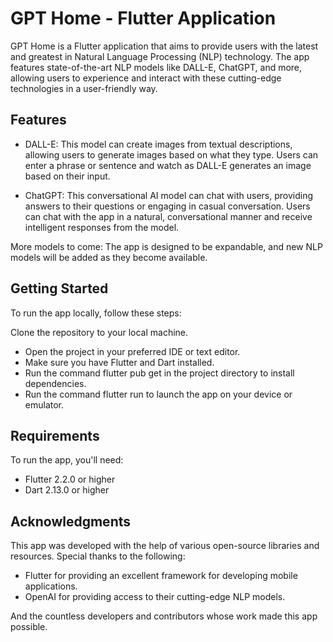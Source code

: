 # GPT Home - Flutter Application

GPT Home is a Flutter application that aims to provide users with the latest and greatest in Natural Language Processing (NLP) technology. The app features state-of-the-art NLP models like DALL-E, ChatGPT, and more, allowing users to experience and interact with these cutting-edge technologies in a user-friendly way.

## Features
- DALL-E: This model can create images from textual descriptions, allowing users to generate images based on what they type. Users can enter a phrase or sentence and watch as DALL-E generates an image based on their input.

- ChatGPT: This conversational AI model can chat with users, providing answers to their questions or engaging in casual conversation. Users can chat with the app in a natural, conversational manner and receive intelligent responses from the model.

More models to come: The app is designed to be expandable, and new NLP models will be added as they become available.

## Getting Started
To run the app locally, follow these steps:

Clone the repository to your local machine.
- Open the project in your preferred IDE or text editor.
- Make sure you have Flutter and Dart installed.
- Run the command flutter pub get in the project directory to install dependencies.
- Run the command flutter run to launch the app on your device or emulator.

## Requirements
To run the app, you'll need:

- Flutter 2.2.0 or higher
- Dart 2.13.0 or higher

## Acknowledgments
This app was developed with the help of various open-source libraries and resources. Special thanks to the following:

- Flutter for providing an excellent framework for developing mobile applications.
- OpenAI for providing access to their cutting-edge NLP models.

And the countless developers and contributors whose work made this app possible.